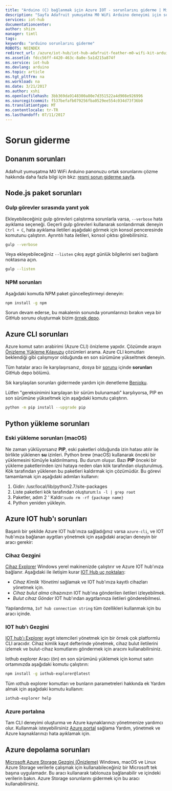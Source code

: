```yaml
---
title: "Arduino (C) bağlanmak için Azure IOT - sorunlarını giderme | Microsoft Docs"
description: "Sayfa Adafruit yumuşatma M0 WiFi Arduino deneyimi için sorun giderme"
services: iot-hub
documentationcenter: 
author: shizn
manager: timtl
tags: 
keywords: "arduino sorunlarını giderme"
ROBOTS: NOINDEX
redirect_url: /azure/iot-hub/iot-hub-adafruit-feather-m0-wifi-kit-arduino-get-started
ms.assetid: fdcc56ff-4420-463c-8a0e-5a1d215a874f
ms.service: iot-hub
ms.devlang: arduino
ms.topic: article
ms.tgt_pltfrm: na
ms.workload: na
ms.date: 3/21/2017
ms.author: xshi
ms.openlocfilehash: 3bb369da9148300a80e7d351522a4d908e926996
ms.sourcegitcommit: f537befafb079256fba0529ee554c034d73f36b0
ms.translationtype: MT
ms.contentlocale: tr-TR
ms.lasthandoff: 07/11/2017
---
```

# <a name="troubleshooting"></a>Sorun giderme
## <a name="hardware-issues"></a>Donanım sorunları
Adafruit yumuşatma M0 WiFi Arduino panonuzu ortak sorunlarını çözme hakkında daha fazla bilgi için bkz: [resmi sorun giderme sayfa](https://learn.adafruit.com/adafruit-feather-m0-wifi-atwinc1500?view=all#faq).

## <a name="nodejs-package-issues"></a>Node.js paket sorunları
### <a name="no-response-during-gulp-tasks"></a>Gulp görevler sırasında yanıt yok
Ekleyebileceğiniz gulp görevleri çalıştırma sorunlarla varsa, `--verbose` hata ayıklama seçeneği. Geçerli gulp görevleri kullanarak sonlandırmak deneyin `Ctrl + C`, hata ayıklama iletileri aşağıdaki görmek için konsol penceresinde komutunu çalıştırın. Ayrıntılı hata iletileri, konsol çıktısı görebilirsiniz.

```bash
gulp --verbose
```

Veya ekleyebileceğiniz `--listen` çıkış aygıt günlük bilgilerini seri bağlantı noktasına açın.

```bash
gulp --listen
``` 

### <a name="npm-issues"></a>NPM sorunları
Aşağıdaki komutla NPM paket güncelleştirmeyi deneyin:

```bash
npm install -g npm
```

Sorun devam ederse, bu makalenin sonunda yorumlarınızı bırakın veya bir GitHub sorunu oluşturmak bizim [örnek depo][sample-repository].

## <a name="azure-cli-issues"></a>Azure CLI sorunları
Azure komut satırı arabirimi (Azure CLI) önizleme yapıdır. Çözümde arayın [Önizleme Yükleme Kılavuzu](https://github.com/Azure/azure-cli/blob/master/doc/preview_install_guide.md) çözümleri arama. Azure CLI komutları beklendiği gibi çalışmıyor olduğunda en son sürümüne yükseltmek deneyin.

Tüm hatalar aracı ile karşılaşırsanız, dosya bir [sorunu](https://github.com/Azure/azure-cli/issues) içinde **sorunları** GitHub depo bölümü.

Sık karşılaşılan sorunları gidermede yardım için denetleme [Benioku](https://github.com/Azure/azure-cli/blob/master/README.rst).

Lütfen "gereksinimini karşılayan bir sürüm bulunamadı" karşılıyorsa, PIP en son sürümüne yükseltmek için aşağıdaki komutu çalıştırın.

```bash
python -m pip install --upgrade pip
```

## <a name="python-installation-issues"></a>Python yükleme sorunları
### <a name="legacy-installation-issues-macos"></a>Eski yükleme sorunları (macOS)
Ne zaman yüklüyorsanız **PIP**, eski paketleri olduğunda izin hatası atılır ile birlikte yüklenen **su** izinleri. Python brew (macOS) kullanarak önceki bir yüklemesini tümüyle kaldırılmamış. Bu durum oluşur. Bazı **PIP** önceki bir yükleme paketlerinden izni hataya neden olan kök tarafından oluşturulmuş. Kök tarafından yüklenen bu paketleri kaldırmak için çözümüdür. Bu görevi tamamlamak için aşağıdaki adımları kullanın:

1. Gidin: /usr/local/lib/python2.7/site-packages
2. Liste paketleri kök tarafından oluşturun:`ls -l | grep root`
3. Paketler, adım 2 ' Kaldır:`sudo rm -rf {package name}`
4. Python yeniden yükleyin.

## <a name="azure-iot-hub-issues"></a>Azure IOT hub'ı sorunları
Başarılı bir şekilde Azure IOT hub'ınıza sağladığınız varsa `azure-cli`, ve IOT hub'ınıza bağlanan aygıtları yönetmek için aşağıdaki araçları deneyin bir aracı gerekir:

### <a name="device-explorer"></a>Cihaz Gezgini
[Cihaz Explorer](https://github.com/Azure/azure-iot-sdk-csharp/tree/master/tools/DeviceExplorer) Windows yerel makinenizde çalıştırır ve Azure IOT hub'ınıza bağlanır. Aşağıdaki ile iletişim kurar [IOT Hub uç noktaları](iot-hub-devguide.md):

* *Cihaz Kimlik Yönetimi* sağlamak ve IOT hub'ınıza kayıtlı cihazları yönetmek için.
* *Cihaz bulut alma* cihazınızın IOT hub'ına gönderilen iletileri izleyebilmek.
* *Bulut cihaz Gönder* IOT hub'ından aygıtlarınıza iletileri gönderebilmesi.

Yapılandırma, `IoT hub connection string` tüm özellikleri kullanmak için bu aracı içinde.

### <a name="iot-hub-explorer"></a>IOT hub'ı Gezgini
[IOT hub'ı Explorer](https://github.com/Azure/iothub-explorer) aygıt istemcileri yönetmek için bir örnek çok platformlu CLI aracıdır. Cihaz kimlik kayıt defterinde yönetmek, cihaz bulut iletilerini izlemek ve bulut-cihaz komutlarını göndermek için aracını kullanabilirsiniz.


Iothub explorer Aracı (ön) en son sürümünü yüklemek için komut satırı ortamınızda aşağıdaki komutu çalıştırın:

```bash
npm install -g iothub-explorer@latest
```

Tüm ıothub explorer komutları ve bunların parametreleri hakkında ek Yardım almak için aşağıdaki komutu kullanın:

```bash
iothub-explorer help
```

### <a name="azure-portal"></a>Azure portalına
Tam CLI deneyimi oluşturma ve Azure kaynaklarınızı yönetmenize yardımcı olur. Kullanmak isteyebilirsiniz [Azure portal](../azure-portal-overview.md) sağlama Yardım, yönetmek ve Azure kaynaklarınızı hata ayıklamak için.

## <a name="azure-storage-issues"></a>Azure depolama sorunları
[Microsoft Azure Storage Gezgini (Önizleme)](http://storageexplorer.com) Windows, macOS ve Linux Azure Storage verilerle çalışmak için kullanabileceğiniz bir Microsoft tek başına uygulamadır. Bu aracı kullanarak tablonuza bağlanabilir ve içindeki verilerin bakın. Azure Storage sorunlarını gidermek için bu aracı kullanabilirsiniz.

<!-- Images and links -->

[sample-repository]: https://github.com/Azure/azure-cli/blob/master/doc/preview_install_guide.md
